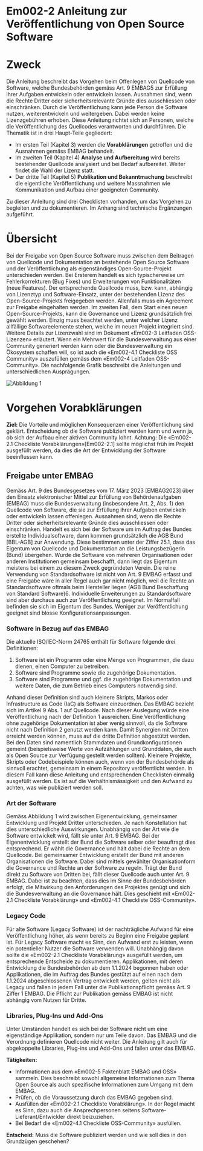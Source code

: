 # Em002-2 Anleitung zur Veröffentlichung von Open Source Software

# Zweck
Die Anleitung beschreibt das Vorgehen beim Offenlegen von Quellcode von Software, welche Bundesbehörden gemäss Art. 9 EMBAG5 zur Erfüllung ihrer Aufgaben entwickeln oder entwickeln lassen. Ausnahmen sind, wenn die Rechte Dritter oder sicherheitsrelevante Gründe dies ausschliessen oder einschränken. Durch die Veröffentlichung kann jede Person die Software nutzen, weiterentwickeln und weitergeben. Dabei werden keine Lizenzgebühren erhoben.
Diese Anleitung richtet sich an Personen, welche die Veröffentlichung des Quellcodes verantworten und durchführen.
Die Thematik ist in drei Haupt-Teile gegliedert:
* Im ersten Teil (Kapitel 3) werden die **Vorabklärungen** getroffen und die Ausnahmen gemäss EMBAG behandelt.
* Im zweiten Teil (Kapitel 4) **Analyse und Aufbereitung** wird bereits bestehender Quellcode analysiert und bei Bedarf aufbereitet. Weiter findet die Wahl der Lizenz statt.
* Der dritte Teil (Kapitel 5) **Publikation und Bekanntmachung** beschreibt die eigentliche Veröffentlichung und weitere Massnahmen wie Kommunikation und Aufbau einer geeigneten Community.

Zu dieser Anleitung sind drei Checklisten vorhanden, um das Vorgehen zu begleiten und zu dokumentieren.
Im Anhang sind technische Ergänzungen aufgeführt.

# Übersicht
Bei der Freigabe von Open Source Software muss zwischen dem Beitragen von Quellcode und Dokumentation an bestehende Open Source Software und der Veröffentlichung als eigenständiges Open-Source-Projekt unterschieden werden.
Bei Ersterem handelt es sich typischerweise um Fehlerkorrekturen (Bug Fixes) und Erweiterungen von Funktionalitäten (neue Features). Der entsprechende Quellcode muss, bzw. kann, abhängig von Lizenztyp und Software-Einsatz, unter der bestehenden Lizenz des Open-Source-Projekts freigegeben werden. Allenfalls muss ein Agreement zur Freigabe eingehalten werden.
Im zweiten Fall, dem Start eines neuen Open-Source-Projekts, kann die Governance und Lizenz grundsätzlich frei gewählt werden. Einzig muss beachtet werden, unter welcher Lizenz allfällige Softwareelemente stehen, welche im neuen Projekt integriert sind. Weitere Details zur Lizenzwahl sind im Dokument «Em002-3 Leitfaden OSS-Lizenzen» erläutert. Wenn ein Mehrwert für die Bundesverwaltung aus einer Community generiert werden kann oder die Bundesverwaltung ein Ökosystem schaffen will, so ist auch die «Em002-4.1 Checkliste OSS Community» auszufüllen gemäss dem «Em002-4 Leitfaden OSS-Community».
Die nachfolgende Grafik beschreibt die Anleitungen und unterschiedlichen Ausprägungen.

![Abbildung 1](/assets/imgages/em002-2-1.png)

# Vorgehen Vorabklärungen
**Ziel:** Die Vorteile und möglichen Konsequenzen einer Veröffentlichung sind geklärt. Entscheidung ob die Software publiziert werden kann und wenn ja, ob sich der Aufbau einer aktiven Community lohnt. Achtung: Die «Em002-2.1 Checkliste Vorabklärungen»[Em002-2.1] sollte möglichst früh im Projekt ausgefüllt werden, da dies die Art der Entwicklung der Software beeinflussen kann.

## Freigabe unter EMBAG
Gemäss Art. 9 des Bundesgesetzes vom 17. März 2023 [EMBAG2023] über den Einsatz elektronischer Mittel zur Erfüllung von Behördenaufgaben (EMBAG) muss die Bundesverwaltung (insbesondere Art. 2, Abs. 1) den Quellcode von Software, die sie zur Erfüllung ihrer Aufgaben entwickeln oder entwickeln lassen offenlegen. Ausnahmen sind, wenn die Rechte Dritter oder sicherheitsrelevante Gründe dies ausschliessen oder einschränken.
Handelt es sich bei der Software um im Auftrag des Bundes erstellte Individualsoftware, dann kommen grundsätzlich die AGB Bund [BBL-AGB] zur Anwendung. Diese bestimmen unter der Ziffer 25.1, dass das Eigentum von Quellcode und Dokumentation an die Leistungsbezügerin (Bund) übergehen. Wurde die Software von mehreren Organisationen oder anderen Institutionen gemeinsam beschafft, dann liegt das Eigentum meistens bei einem zu diesem Zweck gegründeten Verein.
Die reine Verwendung von Standardsoftware ist nicht von Art. 9 EMBAG erfasst und eine Freigabe wäre in aller Regel auch gar nicht möglich, weil die Rechte an Standardsoftware oftmals beim Hersteller liegen (AGB Bund Beschaffung von Standard Software)6. Individuelle Erweiterungen zu Standardsoftware sind aber durchaus auch zur Veröffentlichung geeignet. Im Normalfall befinden sie sich im Eigentum des Bundes. Weniger zur Veröffentlichung geeignet sind blosse Konfigurationsanpassungen.

### Software in Bezug auf das EMBAG
Die aktuelle ISO/IEC-Norm 24765 enthält für Software folgende drei Definitionen:
1. Software ist ein Programm oder eine Menge von Programmen, die dazu dienen, einen Computer zu betreiben.
2. Software sind Programme sowie die zugehörige Dokumentation.
3. Software sind Programme und ggf. die zugehörige Dokumentation und weitere Daten, die zum Betrieb eines Computers notwendig sind.

Anhand dieser Definition sind auch kleinere Skripts, Markos oder Infrastructure as Code (IaC) als Software einzuordnen. Das EMBAG bezieht sich im Artikel 9 Abs. 1 auf Quellcode. Nach dieser Auslegung würde eine Veröffentlichung nach der Definition 1 ausreichen. Eine Veröffentlichung ohne zugehörige Dokumentation ist aber wenig sinnvoll, da die Software nicht nach Definition 2 genutzt werden kann.
Damit Synergien mit Dritten erreicht werden können, muss auf die dritte Definition abgestützt werden. Bei den Daten sind namentlich Stammdaten und Grundkonfigurationen gemeint (beispielsweise Werte von Aufzählungen und Grunddaten, die auch als Open Source zur
Verfügung gestellt werden sollten).
Kleinere Projekte, Skripts oder Codebeispiele können auch, wenn von der Bundesbehörde als sinnvoll erachtet, gemeinsam in einem Repository veröffentlicht werden. In diesem Fall kann diese Anleitung und entsprechenden Checklisten einmalig ausgefüllt werden.
Es ist auf die Verhältnismässigkeit und den Aufwand zu achten, was wie publiziert werden soll.

### Art der Software
Gemäss Abbildung 1 wird zwischen Eigenentwicklung, gemeinsamer Entwicklung und Projekt Dritter unterschieden. Je nach Konstellation hat dies unterschiedliche Auswirkungen. 
Unabhängig von der Art wie die Software entwickelt wird, fällt sie unter Art. 9 EMBAG.
Bei der Eigenentwicklung erstellt der Bund die Software selber oder beauftragt dies entsprechend. Er wählt die Governance und hält dabei die Rechte an dem Quellcode.
Bei gemeinsamer Entwicklung erstellt der Bund mit anderen Organisationen die Software. Dabei sind mittels gewählter Organisationform die Governance und Rechte an der Software zu regeln. 
Trägt der Bund direkt zu Software von Dritten bei, fällt dieser Quellcode auch unter Art. 9 EMBAG. Dabei ist zu beachten, dass dies im Sinne der Bundesbehörden erfolgt, die Mitwirkung den Anforderungen des Projektes genügt und sich die Bundesverwaltung an die Governance hält.
Dies geschieht mit «Em002-2.1 Checkliste Vorabklärung» und «Em002-4.1 Checkliste OSS-Community».

### Legacy Code
Für alte Software (Legacy Software) ist der nachträgliche Aufwand für eine Veröffentlichung höher, als wenn bereits zu Beginn eine Freigabe geplant ist. Für Legacy Software macht es Sinn, den Aufwand erst zu leisten, wenn ein potentieller Nutzer die Software verwenden will. Unabhängig davon sollte die «Em002-2.1 Checkliste Vorabklärung» ausgefüllt werden, um entsprechende Entscheide zu dokumentieren. 
Applikationen, mit deren Entwicklung die Bundesbehörden ab dem 1.1.2024 begonnen haben oder Applikationen, die im Auftrag des Bundes gestützt auf einen nach dem 1.1.2024 abgeschlossenen Vertrag entwickelt werden, gelten nicht als Legacy und fallen in jedem Fall unter die Publikationspflicht gemäss Art. 9 Ziffer 1 EMBAG. 
Die Pflicht zur Publikation gemäss EMBAG ist nicht abhängig vom Nutzen für Dritte.

### Libraries, Plug-Ins und Add-Ons
Unter Umständen handelt es sich bei der Software nicht um eine eigenständige Applikation, sondern nur um Teile davon. Das EMBAG und die Verordnung definieren Quellcode nicht weiter. Die Anleitung gilt auch für abgekoppelte Libraries, Plug-ins und Add-Ons und fallen unter das EMBAG.

**Tätigkeiten:**
* Informationen aus dem «Em002-5 Faktenblatt EMBAG und OSS» sammeln. 
Dies beschreibt sowohl allgemeine Informationen zum Thema Open Source als auch spezifische Informationen zum Umgang mit dem EMBAG.
* Prüfen, ob die Voraussetzung durch das EMBAG gegeben sind.
* Ausfüllen der «Em002-2.1 Checkliste Vorabklärung». In der Regel macht es Sinn, dazu auch die Ansprechpersonen seitens Software-Lieferant/Entwickler direkt beizuziehen.
* Bei Bedarf die «Em002-4.1 Checkliste OSS-Community» ausfüllen.

**Entscheid:** Muss die Software publiziert werden und wie soll dies in den Grundzügen geschehen?